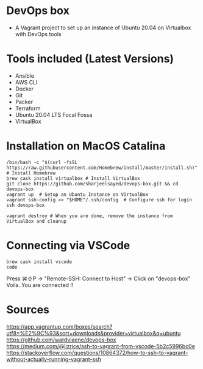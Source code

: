 # DevOps box

* A Vagrant project to set up an instance of Ubuntu 20.04 on Virtualbox with DevOps tools

# Tools included (Latest Versions)
* Ansible
* AWS CLI
* Docker
* Git
* Packer
* Terraform
* Ubuntu 20.04 LTS Focal Fossa
* VirtualBox

# Installation on MacOS Catalina
```shell
/bin/bash -c "$(curl -fsSL https://raw.githubusercontent.com/Homebrew/install/master/install.sh)" # Install Homebrew
brew cask install virtualbox # Install VirtualBox
git clone https://github.com/sharjeelsayed/devops-box.git && cd devops-box  
vagrant up  # Setup an Ubuntu Instance on VirtualBox
vagrant ssh-config >> "$HOME"/.ssh/config  # Configure ssh for login
ssh devops-box  

vagrant destroy # When you are done, remove the instance from VirtualBox and cleanup  
```

# Connecting via VSCode
```shell
brew cask install vscode
code
```
Press ⌘⇧P -> "Remote-SSH: Connect to Host" -> Click on "devops-box"  
Voila..You are connected !!  

# Sources
https://app.vagrantup.com/boxes/search?utf8=%E2%9C%93&sort=downloads&provider=virtualbox&q=ubuntu  
https://github.com/wardviaene/devops-box  
https://medium.com/@lizrice/ssh-to-vagrant-from-vscode-5b2c5996bc0e  
https://stackoverflow.com/questions/10864372/how-to-ssh-to-vagrant-without-actually-running-vagrant-ssh  